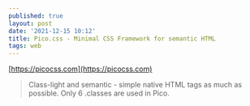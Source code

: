 ```yaml
---
published: true
layout: post
date: '2021-12-15 10:12'
title: Pico.css - Minimal CSS Framework for semantic HTML
tags: web 
---
```

[https://picocss.com](https://picocss.com)

> Class-light and semantic - simple native HTML tags as much as possible. Only 6 .classes are used in Pico.